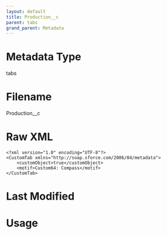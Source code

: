 ```yaml
---
layout: default
title: Production__c
parent: tabs
grand_parent: Metadata
---
```

# Metadata Type
tabs


# Filename 
Production__c


# Raw XML
```
<?xml version="1.0" encoding="UTF-8"?>
<CustomTab xmlns="http://soap.sforce.com/2006/04/metadata">
    <customObject>true</customObject>
    <motif>Custom64: Compass</motif>
</CustomTab>
```


# Last Modified


# Usage
